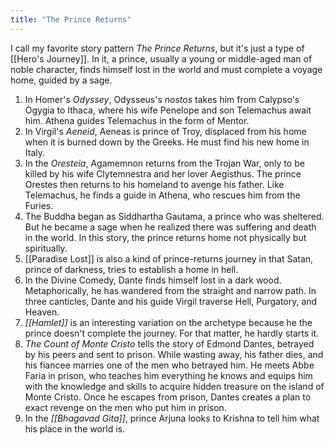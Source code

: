 ```yaml
---
title: "The Prince Returns"
---
```


I call my favorite story pattern _The Prince Returns_, but it's just a type of [[Hero's Journey]]. In it, a prince, usually a young or middle-aged man of noble character, finds himself lost in the world and must complete a voyage home, guided by a sage.

1. In Homer's _Odyssey_, Odysseus's _nostos_ takes him from Calypso's Ogygia to Ithaca, where his wife Penelope and son Telemachus await him. Athena guides Telemachus in the form of Mentor. 
2. In Virgil's _Aeneid_, Aeneas is prince of Troy, displaced from his home when it is burned down by the Greeks. He must find his new home in Italy.
3. In the _Oresteia_, Agamemnon returns from the Trojan War, only to be killed by his wife Clytemnestra and her lover Aegisthus. The prince Orestes then returns to his homeland to avenge his father. Like Telemachus, he finds a guide in Athena, who rescues him from the Furies.
4. The Buddha began as Siddhartha Gautama, a prince who was sheltered. But he became a sage when he realized there was suffering and death in the world. In this story, the prince returns home not physically but spiritually.
5. [[Paradise Lost]] is also a kind of prince-returns journey in that Satan, prince of darkness, tries to establish a home in hell.
6. In the Divine Comedy, Dante finds himself lost in a dark wood. Metaphorically, he has wandered from the straight and narrow path. In three canticles, Dante and his guide Virgil traverse Hell, Purgatory, and Heaven. 
7. _[[Hamlet]]_ is an interesting variation on the archetype because he the prince doesn't complete the journey. For that matter, he hardly starts it. 
8. _The Count of Monte Cristo_ tells the story of Edmond Dantes, betrayed by his peers and sent to prison. While wasting away, his father dies, and his fiancee marries one of the men who betrayed him. He meets Abbe Faria in prison, who teaches him everything he knows and equips him with the knowledge and skills to acquire hidden treasure on the island of Monte Cristo. Once he escapes from prison, Dantes creates a plan to exact revenge on the men who put him in prison.
9. In the _[[Bhagavad Gita]]_, prince Arjuna looks to Krishna to tell him what his place in the world is. 
